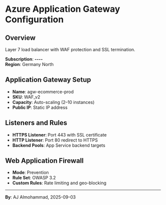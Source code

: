 # Azure Application Gateway Configuration

## Overview
Layer 7 load balancer with WAF protection and SSL termination.

**Subscription**: ********-****-****-****-************  
**Region**: Germany North

## Application Gateway Setup
- **Name**: agw-ecommerce-prod
- **SKU**: WAF_v2
- **Capacity**: Auto-scaling (2–10 instances)
- **Public IP**: Static IP address

## Listeners and Rules
- **HTTPS Listener**: Port 443 with SSL certificate
- **HTTP Listener**: Port 80 redirect to HTTPS
- **Backend Pools**: App Service backend targets

## Web Application Firewall
- **Mode**: Prevention
- **Rule Set**: OWASP 3.2
- **Custom Rules**: Rate limiting and geo-blocking

---
**By**: AJ Almohammad, 2025-09-03


